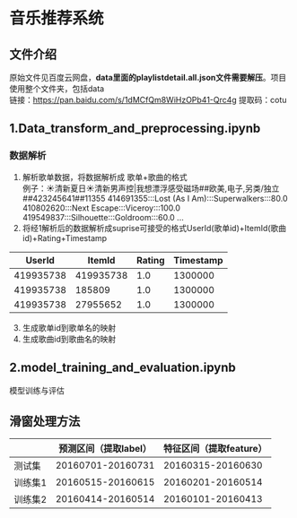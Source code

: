 # 音乐推荐系统
## 文件介绍
原始文件见百度云网盘，**data里面的playlistdetail.all.json文件需要解压**。项目使用整个文件夹，包括data  
链接：https://pan.baidu.com/s/1dMCfQm8WiHzOPb41-Qrc4g
提取码：cotu 

## 1.Data_transform_and_preprocessing.ipynb
### 数据解析
1. 解析歌单数据，将数据解析成 歌单+歌曲的格式  
例子：☀清新夏日☀清新男声控|我想漂浮感受磁场##欧美,电子,另类/独立##423245641##11355	414691355:::Lost (As I Am):::Superwalkers:::80.0	410802620:::Next Escape:::Viceroy:::100.0	419549837:::Silhouette:::Goldroom:::60.0 ...
2. 将经1解析后的数据解析成suprise可接受的格式UserId(歌单id)+ItemId(歌曲id)+Rating+Timestamp    

|UserId|ItemId|Rating|Timestamp|    
|-----|-----|-----|-----|
|419935738|419935738|1.0|1300000|  
|419935738|185809|1.0|1300000  
|419935738|27955652|1.0|1300000

3. 生成歌单id到歌单名的映射
4. 生成歌曲id到歌曲名的映射

## 2.model_training_and_evaluation.ipynb
模型训练与评估

## 滑窗处理方法

||预测区间（提取label）|特征区间（提取feature）|
|-----|-----|-----|
|测试集|20160701-20160731|20160315-20160630|
|训练集1|20160515-20160615|20160201-20160514|
|训练集2|20160414-20160514|20160101-20160413|
